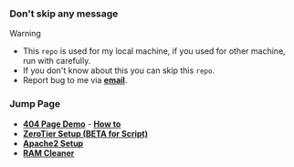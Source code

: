 ### Don't skip any message
> [!WARNING]
> - This `repo` is used for my local machine, if you used for other machine, run with carefully.
> - If you don't know about this you can skip this `repo`.
> - Report bug to me via **[email](mailto:g.psrb1000@gmail.com)**.

### Jump Page
- **[404 Page Demo](https://coolq4s.github.io/server-lnx/html/404/)** - **[How to](https://coolq4s.github.io/server-lnx/html/404/)**
- **[ZeroTier Setup (BETA for Script)](https://github.com/coolq4s/server-lnx/tree/20bb89d7721bcc6518fef3d2ccffb820cb21dda3/zerotier)**
- **[Apache2 Setup](https://github.com/coolq4s/server-lnx/blob/25cbaca85fdcb2983960329e531d5780068e9867/apache2/README.md)**
- **[RAM Cleaner](https://github.com/coolq4s/server-lnx/blob/8f3dbb601950fe3a508eeb7310a9ae677cc3f5cf/cleaner/RAM/README.md)**